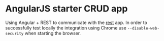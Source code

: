 # AngularJS starter CRUD app

Using Angular + REST to communicate with the [rest](https://github.com/jnwelzel/rest) app. In order to successfully test locally the integration using Chrome use `--disable-web-security` when starting the browser.